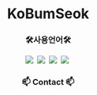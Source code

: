 <h1 align="center"> KoBumSeok</h1>

<h3 align="center">🛠사용언어🛠</h3>
<div align="center">
<img src="https://img.shields.io/badge/HTML5-E34F26?style=flat-square&logo=HTML5&logoColor=white"/>&nbsp;
<img src="https://img.shields.io/badge/CSS3-1572B6?style=flat-square&logo=CSS3&logoColor=white"/>&nbsp;
<img src="https://img.shields.io/badge/Uipath-FA4616?style=flat-square&logo=Uipath&logoColor=white"/>&nbsp;
<img src="https://img.shields.io/badge/github-181717.svg?style=for-the-badge&logo=github&logoColor=white" />&nbsp;
</div>

<h3 align="center">📫 Contact 📫</h3>
